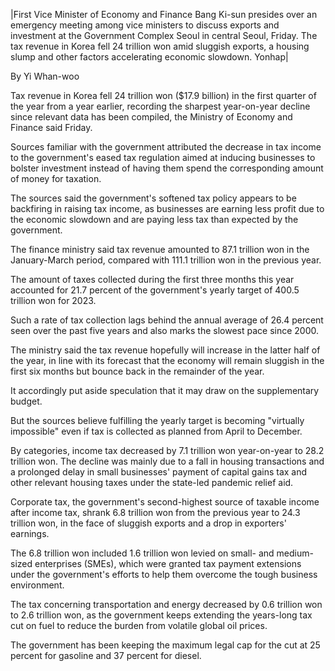 |First Vice Minister of Economy and Finance Bang Ki-sun presides over an emergency meeting among vice ministers to discuss exports and investment at the Government Complex Seoul in central Seoul, Friday. The tax revenue in Korea fell 24 trillion won amid sluggish exports, a housing slump and other factors accelerating economic slowdown. Yonhap|

  
By Yi Whan-woo  
  
Tax revenue in Korea fell 24 trillion won ($17.9 billion) in the first quarter of the year from a year earlier, recording the sharpest year-on-year decline since relevant data has been compiled, the Ministry of Economy and Finance said Friday.  
  
Sources familiar with the government attributed the decrease in tax income to the government's eased tax regulation aimed at inducing businesses to bolster investment instead of having them spend the corresponding amount of money for taxation.  
  
The sources said the government's softened tax policy appears to be backfiring in raising tax income, as businesses are earning less profit due to the economic slowdown and are paying less tax than expected by the government.  
  
The finance ministry said tax revenue amounted to 87.1 trillion won in the January-March period, compared with 111.1 trillion won in the previous year.  
  
The amount of taxes collected during the first three months this year accounted for 21.7 percent of the government's yearly target of 400.5 trillion won for 2023.  
  
Such a rate of tax collection lags behind the annual average of 26.4 percent seen over the past five years and also marks the slowest pace since 2000.  
  
The ministry said the tax revenue hopefully will increase in the latter half of the year, in line with its forecast that the economy will remain sluggish in the first six months but bounce back in the remainder of the year.  
  
It accordingly put aside speculation that it may draw on the supplementary budget.  
  
But the sources believe fulfilling the yearly target is becoming "virtually impossible" even if tax is collected as planned from April to December.  
  
By categories, income tax decreased by 7.1 trillion won year-on-year to 28.2 trillion won. The decline was mainly due to a fall in housing transactions and a prolonged delay in small businesses' payment of capital gains tax and other relevant housing taxes under the state-led pandemic relief aid.  
  
Corporate tax, the government's second-highest source of taxable income after income tax, shrank 6.8 trillion won from the previous year to 24.3 trillion won, in the face of sluggish exports and a drop in exporters' earnings.  
  
The 6.8 trillion won included 1.6 trillion won levied on small- and medium-sized enterprises (SMEs), which were granted tax payment extensions under the government's efforts to help them overcome the tough business environment.  
  
The tax concerning transportation and energy decreased by 0.6 trillion won to 2.6 trillion won, as the government keeps extending the years-long tax cut on fuel to reduce the burden from volatile global oil prices.  
  
The government has been keeping the maximum legal cap for the cut at 25 percent for gasoline and 37 percent for diesel.